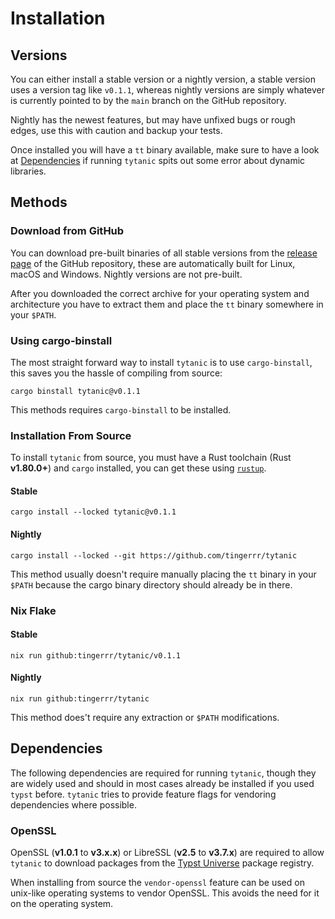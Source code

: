# Installation
## Versions
You can either install a stable version or a nightly version, a stable version uses a version tag like `v0.1.1`, whereas nightly versions are simply whatever is currently pointed to by the `main` branch on the GitHub repository.

Nightly has the newest features, but may have unfixed bugs or rough edges, use this with caution and backup your tests.

Once installed you will have a `tt` binary available, make sure to have a look at [Dependencies](#dependencies) if running `tytanic` spits out some error about dynamic libraries.

## Methods
### Download from GitHub
You can download pre-built binaries of all stable versions from the [release page][releases] of the GitHub repository, these are automatically built for Linux, macOS and Windows.
Nightly versions are not pre-built.

After you downloaded the correct archive for your operating system and architecture you have to extract them and place the `tt` binary somewhere in your `$PATH`.

### Using cargo-binstall
The most straight forward way to install `tytanic` is to use `cargo-binstall`, this saves you the hassle of compiling from source:
```shell
cargo binstall tytanic@v0.1.1
```

This methods requires `cargo-binstall` to be installed.

### Installation From Source
To install `tytanic` from source, you must have a Rust toolchain (Rust **v1.80.0+**) and `cargo` installed, you can get these using [`rustup`][rustup].

#### Stable
```shell
cargo install --locked tytanic@v0.1.1
```

#### Nightly
```shell
cargo install --locked --git https://github.com/tingerrr/tytanic
```

This method usually doesn't require manually placing the `tt` binary in your `$PATH` because the cargo binary directory should already be in there.

### Nix Flake
#### Stable
```shell
nix run github:tingerrr/tytanic/v0.1.1
```

#### Nightly
```shell
nix run github:tingerrr/tytanic
```

This method does't require any extraction or `$PATH` modifications.

## Dependencies
The following dependencies are required for running `tytanic`, though they are widely used and should in most cases already be installed if you used `typst` before.
`tytanic` tries to provide feature flags for vendoring dependencies where possible.

### OpenSSL
OpenSSL (**v1.0.1** to **v3.x.x**) or LibreSSL (**v2.5** to **v3.7.x**) are required to allow `tytanic` to download packages from the [Typst Universe][universe] package registry.

When installing from source the `vendor-openssl` feature can be used on unix-like operating systems to vendor OpenSSL.
This avoids the need for it on the operating system.

[releases]: https://github.com/tingerrr/tytanic/releases/
[rustup]: https://www.rust-lang.org/tools/install
[universe]: https://typst.app/universe
